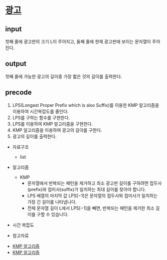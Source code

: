 # [광고](https://www.acmicpc.net/problem/1305)

## input
첫째 줄에 광고판의 크기 L이 주어지고, 둘째 줄에 현재 광고판에 보이는 문자열이 주어진다.

## output
첫째 줄에 가능한 광고의 길이중 가장 짧은 것의 길이를 출력한다.

## precode
1. LPS(Longest Proper Prefix which is also Suffix)를 이용한 KMP 알고리즘을 이용하여 시간복잡도를 줄인다.
2. LPS를 구하는 함수를 구현한다.
3. LPS를 이용하여 KMP 알고리즘을 구현한다.
4. KMP 알고리즘을 이용하여 광고의 길이를 구한다.
5. 광고의 길이를 출력한다.


* 자료구조
    - list
* 알고리즘
    - KMP 
        - 문자열에서 반복되는 패턴을 제거하고 최소 광고판 길이를 구하려면 접두사(prefix)와 접미사(suffix)가 일치하는 최대 길이를 찾아야 합니다.
        - LPS 배열의 마지막 값 LPS[−1]은 문자열의 접두사와 접미사가 일치하는 가장 긴 길이를 나타냅니다.
        - 전체 문자열 길이 L에서 LPS[−1]을 빼면, 반복되는 패턴을 제거한 최소 길이를 구할 수 있습니다.

       

* 시간 복잡도
* 참고자료
- [KMP 알고리즘](https://bowbowbow.tistory.com/6)
- [KMP 알고리즘](https://woo-niverse.tistory.com/230)
